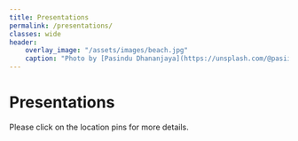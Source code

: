 ```yaml
---
title: Presentations
permalink: /presentations/
classes: wide
header:
    overlay_image: "/assets/images/beach.jpg"
    caption: "Photo by [Pasindu Dhananjaya](https://unsplash.com/@pasiiijay) on [Unsplash](https://unsplash.com)"
---
```


# Presentations

Please click on the location pins for more details.


<script>


            var map_9e44591c0bbd41dfdfb7246769d1be59 = L.map(
                "map_9e44591c0bbd41dfdfb7246769d1be59",
                {
                    center: [35.994034, -78.898621],
                    crs: L.CRS.EPSG3857,
                    zoom: 4,
                    zoomControl: true,
                    preferCanvas: false,
                }
            );





            var tile_layer_58d1195f1a5eb526b0984139c3c8ebdc = L.tileLayer(
                "https://tile.openstreetmap.org/{z}/{x}/{y}.png",
                {"attribution": "\u0026copy; \u003ca href=\"https://www.openstreetmap.org/copyright\"\u003eOpenStreetMap\u003c/a\u003e contributors", "detectRetina": false, "maxNativeZoom": 19, "maxZoom": 19, "minZoom": 0, "noWrap": false, "opacity": 1, "subdomains": "abc", "tms": false}
            );


            tile_layer_58d1195f1a5eb526b0984139c3c8ebdc.addTo(map_9e44591c0bbd41dfdfb7246769d1be59);


            var marker_d0024436a353122bc38dadbfe59bd294 = L.marker(
                [40.4883, -74.4478],
                {}
            ).addTo(map_9e44591c0bbd41dfdfb7246769d1be59);


        var popup_424782cfb02fba7a0980205e481079e3 = L.popup({"maxWidth": 500});



                var html_4f95bc0d1028bae9a349912f83bc3d7e = $(`<div id="html_4f95bc0d1028bae9a349912f83bc3d7e" style="width: 100.0%; height: 100.0%;"><b>A tutorial on PyProcar: A Python library for electronic structure pre/post-processing</b><br>                         Rutgers Univesity, New Brunswick, NJ<br>                         June 25, 2021                          (Invited Virtual Talk)</div>`)[0];
                popup_424782cfb02fba7a0980205e481079e3.setContent(html_4f95bc0d1028bae9a349912f83bc3d7e);



        marker_d0024436a353122bc38dadbfe59bd294.bindPopup(popup_424782cfb02fba7a0980205e481079e3)
        ;




            var marker_08197becc698632b326fbbf39ab688ca = L.marker(
                [39.629524, -79.955894],
                {}
            ).addTo(map_9e44591c0bbd41dfdfb7246769d1be59);


        var popup_2ec0d3cbf503011537510d076675cc90 = L.popup({"maxWidth": 500});



                var html_15609c331d3ee735766d23380ce36be5 = $(`<div id="html_15609c331d3ee735766d23380ce36be5" style="width: 100.0%; height: 100.0%;"><b>Recent Developments in PyProcar: A Python library for electronic structure pre/post-processing</b><br>                         APS March Meeting, <br>                         March 15-19, 2021                          (Virtual Talk)</div>`)[0];
                popup_2ec0d3cbf503011537510d076675cc90.setContent(html_15609c331d3ee735766d23380ce36be5);



        marker_08197becc698632b326fbbf39ab688ca.bindPopup(popup_2ec0d3cbf503011537510d076675cc90)
        ;




            var marker_680eba5eaebcb85d78cc0e6a4a5d43a6 = L.marker(
                [41.0, -77.0],
                {}
            ).addTo(map_9e44591c0bbd41dfdfb7246769d1be59);


        var popup_0733607e6858eddbe8775250dc4eafda = L.popup({"maxWidth": 500});



                var html_9c3c76072b656805d3fda38eb692a560 = $(`<div id="html_9c3c76072b656805d3fda38eb692a560" style="width: 100.0%; height: 100.0%;"><b>DMFTwDFT: An open-source code combining Dynamical Mean Field Theory with various Density Functional Theory packages</b><br>                         APS Mid Atlantic Section Meeting, <br>                         December 4-6, 2020                          (Virtual Talk)</div>`)[0];
                popup_0733607e6858eddbe8775250dc4eafda.setContent(html_9c3c76072b656805d3fda38eb692a560);



        marker_680eba5eaebcb85d78cc0e6a4a5d43a6.bindPopup(popup_0733607e6858eddbe8775250dc4eafda)
        ;




            var marker_dcba39cb77915b5077bd214dc124fdbe = L.marker(
                [35.787743, -78.644257],
                {}
            ).addTo(map_9e44591c0bbd41dfdfb7246769d1be59);


        var popup_71d0250840de6fb1e4c9d244475bd969 = L.popup({"maxWidth": 500});



                var html_2dbff715c63e1cc59ae938d8bcaa9c3d = $(`<div id="html_2dbff715c63e1cc59ae938d8bcaa9c3d" style="width: 100.0%; height: 100.0%;"><b>PyProcar: A Python library for electronic structure pre/post-processing</b><br>                         Carolina Science Symposium, Raleigh, NC<br>                         November 12-13, 2020                          (Virtual Talk)</div>`)[0];
                popup_71d0250840de6fb1e4c9d244475bd969.setContent(html_2dbff715c63e1cc59ae938d8bcaa9c3d);



        marker_dcba39cb77915b5077bd214dc124fdbe.bindPopup(popup_71d0250840de6fb1e4c9d244475bd969)
        ;




            var marker_0d7a6ff864b11efc666919909753a758 = L.marker(
                [37.325954, -120.499992],
                {}
            ).addTo(map_9e44591c0bbd41dfdfb7246769d1be59);


        var popup_21223fb8d66514fd594d65a6342440c2 = L.popup({"maxWidth": 500});



                var html_d4272be08b9bd88fe44fc668f76d94a4 = $(`<div id="html_d4272be08b9bd88fe44fc668f76d94a4" style="width: 100.0%; height: 100.0%;"><b>PyProcar: A Python library for electronic structure pre/post-processing</b><br>                         Electronic Structure Workshop, University of California, Merced, CA<br>                         June 2-5, 2020                          (Virtual Talk)</div>`)[0];
                popup_21223fb8d66514fd594d65a6342440c2.setContent(html_d4272be08b9bd88fe44fc668f76d94a4);



        marker_0d7a6ff864b11efc666919909753a758.bindPopup(popup_21223fb8d66514fd594d65a6342440c2)
        ;




            var marker_6874f85c8dc519706621358c1371abaa = L.marker(
                [42.361145, -71.057083],
                {}
            ).addTo(map_9e44591c0bbd41dfdfb7246769d1be59);


        var popup_c57495cbba0ef84ff98ebde01937f22a = L.popup({"maxWidth": 500});



                var html_4d6f879222fd8da176070feec8c771bd = $(`<div id="html_4d6f879222fd8da176070feec8c771bd" style="width: 100.0%; height: 100.0%;"><b>An ab-initio DFT+DMFT study of the effect of oxygen vacancies on structural, electronic and magnetic properties of rare-earth nickelate perovskites (RNO3)</b><br>                         APS March Meeting, Boston, MA<br>                         March 4-8, 2020                          (Talk)</div>`)[0];
                popup_c57495cbba0ef84ff98ebde01937f22a.setContent(html_4d6f879222fd8da176070feec8c771bd);



        marker_6874f85c8dc519706621358c1371abaa.bindPopup(popup_c57495cbba0ef84ff98ebde01937f22a)
        ;




            var marker_107404576a3a506ce9d486ce648acfc0 = L.marker(
                [45.404476, -71.888351],
                {}
            ).addTo(map_9e44591c0bbd41dfdfb7246769d1be59);


        var popup_6dfa210d6658aec04415b307b598d40a = L.popup({"maxWidth": 500});



                var html_e2489527e955a10dc98e94c66cdcf03c = $(`<div id="html_e2489527e955a10dc98e94c66cdcf03c" style="width: 100.0%; height: 100.0%;"><b>Development of computational methods for the characterization of novel strongly correlated materials</b><br>                         International Summer School on Computational Quantum Materials, Sherbrooke, Québec, Canada<br>                         May 28 - June 8, 2028                          (Poster)</div>`)[0];
                popup_6dfa210d6658aec04415b307b598d40a.setContent(html_e2489527e955a10dc98e94c66cdcf03c);



        marker_107404576a3a506ce9d486ce648acfc0.bindPopup(popup_6dfa210d6658aec04415b307b598d40a)
        ;




            var marker_45b6c35b9ccf14d077050f0c05a39f30 = L.marker(
                [36.835426, -76.298271],
                {}
            ).addTo(map_9e44591c0bbd41dfdfb7246769d1be59);


        var popup_b15c19e758bb6c70217332743c64eeab = L.popup({"maxWidth": 500});



                var html_4b9070b7509ac1feafa6222ddb51f241 = $(`<div id="html_4b9070b7509ac1feafa6222ddb51f241" style="width: 100.0%; height: 100.0%;"><b>The Effect of Magnetic Field Line Curvature Scattering on the Rapid Loss of Ring Current Ions</b><br>                         Geospace Environment Modeling (GEM) Conference, Portsmouth, VA<br>                         June 18-23, 2017                          (Poster)</div>`)[0];
                popup_b15c19e758bb6c70217332743c64eeab.setContent(html_4b9070b7509ac1feafa6222ddb51f241);



        marker_45b6c35b9ccf14d077050f0c05a39f30.bindPopup(popup_b15c19e758bb6c70217332743c64eeab)
        ;



</script>
